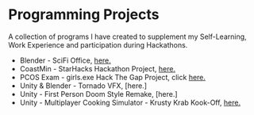# Programming Projects
A collection of programs I have created to supplement my Self-Learning, Work Experience and participation during Hackathons.

* Blender - SciFi Office, [here.](https://drive.google.com/file/d/1xmcXGndVK8jH1TnvrNTUhYU-ct5f_25D/view?usp=sharing)
* CoastMin - StarHacks Hackathon Project, [here.](https://starhacks.beauxconsunji.repl.co/)
* PCOS Exam - girls.exe Hack The Gap Project, click [here.](https://pcos.beauxconsunji.repl.co/)
* Unity & Blender - Tornado VFX, [here.]
* Unity - First Person Doom Style Remake, [here.]
* Unity - Multiplayer Cooking Simulator - Krusty Krab Kook-Off, [here.](https://drive.google.com/file/d/1Mdx0EVFIbkyvTgQQ5r9Y_g5rn1Z__ZAy/view?usp=sharing)

